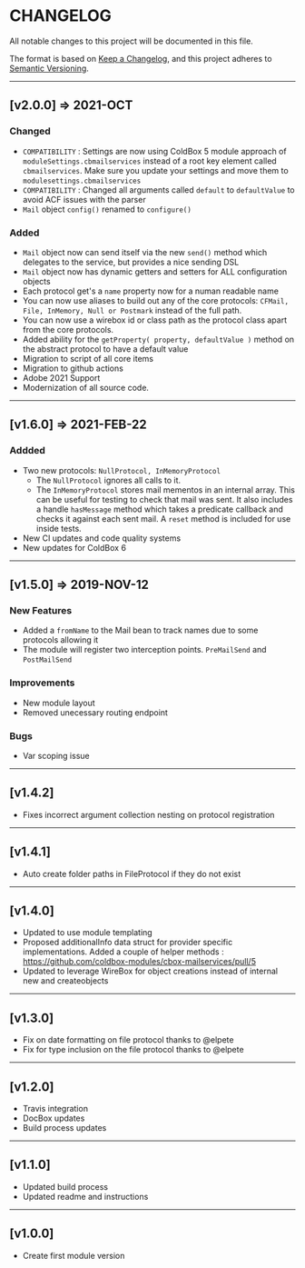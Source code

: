 # CHANGELOG

All notable changes to this project will be documented in this file.

The format is based on [Keep a Changelog](https://keepachangelog.com/en/1.0.0/),
and this project adheres to [Semantic Versioning](https://semver.org/spec/v2.0.0.html).

----

## [v2.0.0] => 2021-OCT

### Changed

* `COMPATIBILITY` : Settings are now using ColdBox 5 module approach of `moduleSettings.cbmailservices` instead of a root key element called `cbmailservices`.  Make sure you update your settings and move them to `modulesettings.cbmailservices`
* `COMPATIBILITY` : Changed all arguments called `default` to `defaultValue` to avoid ACF issues with the parser
* `Mail` object `config()` renamed to `configure()`

### Added

* `Mail` object now can send itself via the new `send()` method which delegates to the service, but provides a nice sending DSL
* `Mail` object now has dynamic getters and setters for ALL configuration objects
* Each protocol get's a `name` property now for a numan readable name
* You can now use aliases to build out any of the core protocols: `CFMail, File, InMemory, Null or Postmark` instead of the full path.
* You can now use a wirebox id or class path as the protocol class apart from the core protocols.
* Added ability for the `getProperty( property, defaultValue )` method on the abstract protocol to have a default value
* Migration to script of all core items
* Migration to github actions
* Adobe 2021 Support
* Modernization of all source code.

----

## [v1.6.0] => 2021-FEB-22

### Addded

* Two new protocols: `NullProtocol, InMemoryProtocol`
  * The `NullProtocol` ignores all calls to it.
  * The `InMemoryProtocol` stores mail mementos in an internal array. This can be useful for testing to check that mail was sent. It also includes a handle `hasMessage` method which takes a predicate callback and checks it against each sent mail. A `reset` method is included for use inside tests.
* New CI updates and code quality systems
* New updates for ColdBox 6

----

## [v1.5.0] => 2019-NOV-12

### New Features

* Added a `fromName` to the Mail bean to track names due to some protocols allowing it
* The module will register two interception points. `PreMailSend` and `PostMailSend`

### Improvements

* New module layout
* Removed unecessary routing endpoint

### Bugs

* Var scoping issue

----

## [v1.4.2]

* Fixes incorrect argument collection nesting on protocol registration

----

## [v1.4.1]

* Auto create folder paths in FileProtocol if they do not exist

----

## [v1.4.0]

* Updated to use module templating
* Proposed additionalInfo data struct for provider specific implementations. Added a couple of helper methods : https://github.com/coldbox-modules/cbox-mailservices/pull/5
* Updated to leverage WireBox for object creations instead of internal new and createobjects

----

## [v1.3.0]

* Fix on date formatting on file protocol thanks to @elpete
* Fix for type inclusion on the file protocol thanks to @elpete

----

## [v1.2.0]

* Travis integration
* DocBox updates
* Build process updates

----

## [v1.1.0]

* Updated build process
* Updated readme and instructions

----

## [v1.0.0]

* Create first module version